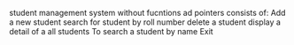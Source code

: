 student management system without fucntions ad pointers 
consists of:
    Add a new student
    search for student by roll number 
    delete a student 
    display a detail of a all students 
    To search a student by name
    Exit
   

